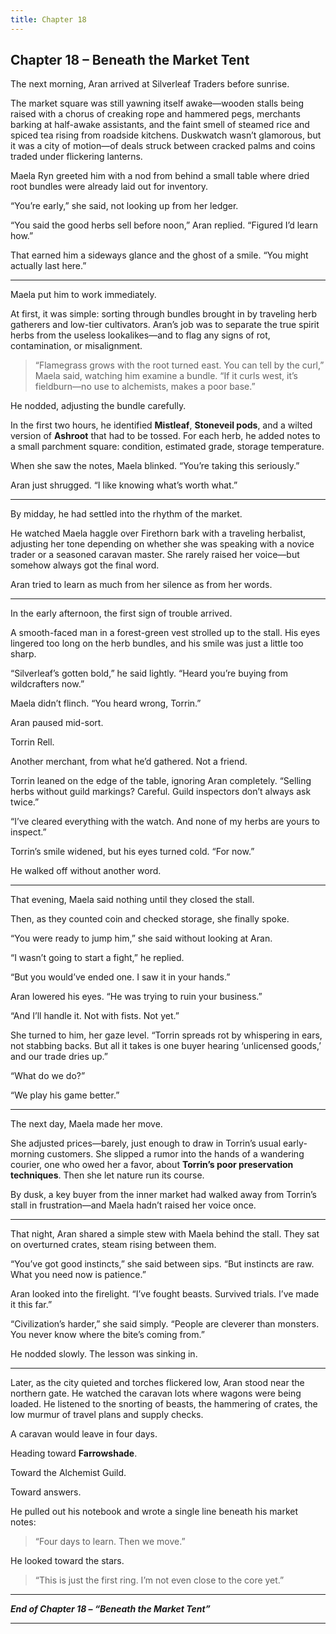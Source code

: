 ```yaml
---
title: Chapter 18
---
```



## **Chapter 18 – Beneath the Market Tent**

The next morning, Aran arrived at Silverleaf Traders before sunrise.

The market square was still yawning itself awake—wooden stalls being raised with a chorus of creaking rope and hammered pegs, merchants barking at half-awake assistants, and the faint smell of steamed rice and spiced tea rising from roadside kitchens. Duskwatch wasn’t glamorous, but it was a city of motion—of deals struck between cracked palms and coins traded under flickering lanterns.

Maela Ryn greeted him with a nod from behind a small table where dried root bundles were already laid out for inventory.

“You’re early,” she said, not looking up from her ledger.

“You said the good herbs sell before noon,” Aran replied. “Figured I’d learn how.”

That earned him a sideways glance and the ghost of a smile. “You might actually last here.”

---

Maela put him to work immediately.

At first, it was simple: sorting through bundles brought in by traveling herb gatherers and low-tier cultivators. Aran’s job was to separate the true spirit herbs from the useless lookalikes—and to flag any signs of rot, contamination, or misalignment.

> “Flamegrass grows with the root turned east. You can tell by the curl,” Maela said, watching him examine a bundle. “If it curls west, it’s fieldburn—no use to alchemists, makes a poor base.”

He nodded, adjusting the bundle carefully.

In the first two hours, he identified **Mistleaf**, **Stoneveil pods**, and a wilted version of **Ashroot** that had to be tossed. For each herb, he added notes to a small parchment square: condition, estimated grade, storage temperature.

When she saw the notes, Maela blinked. “You’re taking this seriously.”

Aran just shrugged. “I like knowing what’s worth what.”

---

By midday, he had settled into the rhythm of the market.

He watched Maela haggle over Firethorn bark with a traveling herbalist, adjusting her tone depending on whether she was speaking with a novice trader or a seasoned caravan master. She rarely raised her voice—but somehow always got the final word.

Aran tried to learn as much from her silence as from her words.

---

In the early afternoon, the first sign of trouble arrived.

A smooth-faced man in a forest-green vest strolled up to the stall. His eyes lingered too long on the herb bundles, and his smile was just a little too sharp.

“Silverleaf’s gotten bold,” he said lightly. “Heard you’re buying from wildcrafters now.”

Maela didn’t flinch. “You heard wrong, Torrin.”

Aran paused mid-sort.

Torrin Rell.

Another merchant, from what he’d gathered. Not a friend.

Torrin leaned on the edge of the table, ignoring Aran completely. “Selling herbs without guild markings? Careful. Guild inspectors don’t always ask twice.”

“I’ve cleared everything with the watch. And none of my herbs are yours to inspect.”

Torrin’s smile widened, but his eyes turned cold. “For now.”

He walked off without another word.

---

That evening, Maela said nothing until they closed the stall.

Then, as they counted coin and checked storage, she finally spoke.

“You were ready to jump him,” she said without looking at Aran.

“I wasn’t going to start a fight,” he replied.

“But you would’ve ended one. I saw it in your hands.”

Aran lowered his eyes. “He was trying to ruin your business.”

“And I’ll handle it. Not with fists. Not yet.”

She turned to him, her gaze level. “Torrin spreads rot by whispering in ears, not stabbing backs. But all it takes is one buyer hearing ‘unlicensed goods,’ and our trade dries up.”

“What do we do?”

“We play his game better.”

---

The next day, Maela made her move.

She adjusted prices—barely, just enough to draw in Torrin’s usual early-morning customers. She slipped a rumor into the hands of a wandering courier, one who owed her a favor, about **Torrin’s poor preservation techniques**. Then she let nature run its course.

By dusk, a key buyer from the inner market had walked away from Torrin’s stall in frustration—and Maela hadn’t raised her voice once.

---

That night, Aran shared a simple stew with Maela behind the stall. They sat on overturned crates, steam rising between them.

“You’ve got good instincts,” she said between sips. “But instincts are raw. What you need now is patience.”

Aran looked into the firelight. “I’ve fought beasts. Survived trials. I’ve made it this far.”

“Civilization’s harder,” she said simply. “People are cleverer than monsters. You never know where the bite’s coming from.”

He nodded slowly. The lesson was sinking in.

---

Later, as the city quieted and torches flickered low, Aran stood near the northern gate. He watched the caravan lots where wagons were being loaded. He listened to the snorting of beasts, the hammering of crates, the low murmur of travel plans and supply checks.

A caravan would leave in four days.

Heading toward **Farrowshade**.

Toward the Alchemist Guild.

Toward answers.

He pulled out his notebook and wrote a single line beneath his market notes:

> “Four days to learn. Then we move.”

He looked toward the stars.

> “This is just the first ring. I’m not even close to the core yet.”

---

***End of Chapter 18 – “Beneath the Market Tent”***

---

